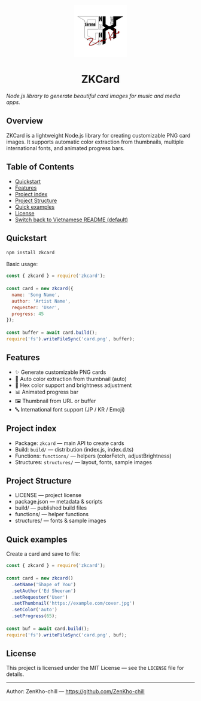 <p align="center">
  <img src="./build/structures/images/logo.png" alt="ZKCard logo" width="140" />

  <h1 align="center">ZKCard</h1>
  <em>Node.js library to generate beautiful card images for music and media apps.</em>
</p>

## Overview

ZKCard is a lightweight Node.js library for creating customizable PNG card images. It supports automatic color extraction from thumbnails, multiple international fonts, and animated progress bars.

## Table of Contents

- [Quickstart](#quickstart)
- [Features](#features)
- [Project index](#project-index)
- [Project Structure](#project-structure)
- [Quick examples](#quick-examples)
- [License](#license)
- [Switch back to Vietnamese README (default)](README.md)

## Quickstart

```bash
npm install zkcard
```

Basic usage:

```javascript
const { zkcard } = require('zkcard');

const card = new zkcard({
  name: 'Song Name',
  author: 'Artist Name',
  requester: 'User',
  progress: 45
});

const buffer = await card.build();
require('fs').writeFileSync('card.png', buffer);
```

## Features

- ✨ Generate customizable PNG cards
- 🎨 Auto color extraction from thumbnail (auto)
- 🌈 Hex color support and brightness adjustment
- 📊 Animated progress bar
- 🖼️ Thumbnail from URL or buffer
- 🔤 International font support (JP / KR / Emoji)

## Project index

- Package: `zkcard` — main API to create cards
- Build: `build/` — distribution (index.js, index.d.ts)
- Functions: `functions/` — helpers (colorFetch, adjustBrightness)
- Structures: `structures/` — layout, fonts, sample images

## Project Structure

- LICENSE — project license
- package.json — metadata & scripts
- build/ — published build files
- functions/ — helper functions
- structures/ — fonts & sample images

## Quick examples

Create a card and save to file:

```javascript
const { zkcard } = require('zkcard');

const card = new zkcard()
  .setName('Shape of You')
  .setAuthor('Ed Sheeran')
  .setRequester('User')
  .setThumbnail('https://example.com/cover.jpg')
  .setColor('auto')
  .setProgress(65);

const buf = await card.build();
require('fs').writeFileSync('card.png', buf);
```

## License

This project is licensed under the MIT License — see the `LICENSE` file for details.

---

Author: ZenKho-chill — https://github.com/ZenKho-chill
